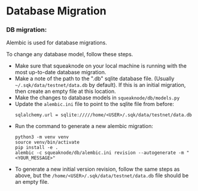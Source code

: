 # Database Migration

### DB migration:

Alembic is used for database migrations.

To change any database model, follow these steps.

- Make sure that squeaknode on your local machine is running with the most up-to-date database migration.
- Make a note of the path to the ".db" sqlite database file. (Usually `~/.sqk/data/testnet/data.db` by default). If this is an initial migration, then create an empty file at this location.
- Make the changes to database models in `squeaknode/db/models.py`
- Update the `alembic.ini` file to point to the sqlite file from before:
	```
	sqlalchemy.url = sqlite://///home/<USER>/.sqk/data/testnet/data.db
	```
- Run the command to generate a new alembic migration:
	```
	python3 -m venv venv
	source venv/bin/activate
	pip install -e .
	alembic -c squeaknode/db/alembic.ini revision --autogenerate -m "<YOUR_MESSAGE>"
	```
- To generate a new initial version revision, follow the same steps as above, but the `/home/<USER>/.sqk/data/testnet/data.db` file should be an empty file.
